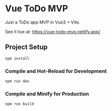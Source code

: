 # Vue ToDo MVP

Just a ToDo app MVP in Vue3 + Vite.

See it live at: https://vue-todo-mvp.netlify.app/

## Project Setup

```sh
npm install
```

### Compile and Hot-Reload for Development

```sh
npm run dev
```

### Compile and Minify for Production

```sh
npm run build
```
